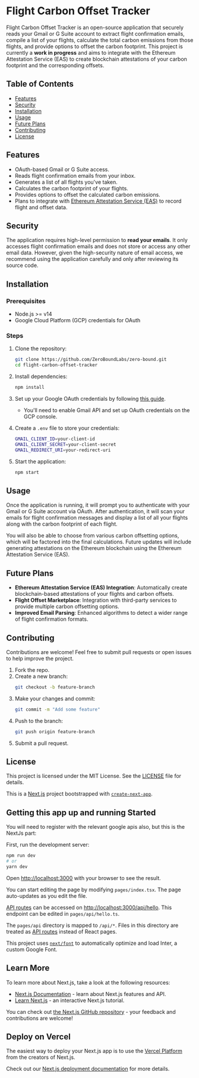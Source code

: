 # Flight Carbon Offset Tracker

Flight Carbon Offset Tracker is an open-source application that securely reads your Gmail or G Suite account to extract flight confirmation emails, compile a list of your flights, calculate the total carbon emissions from those flights, and provide options to offset the carbon footprint. This project is currently a **work in progress** and aims to integrate with the Ethereum Attestation Service (EAS) to create blockchain attestations of your carbon footprint and the corresponding offsets.

## Table of Contents

- [Features](#features)
- [Security](#security)
- [Installation](#installation)
- [Usage](#usage)
- [Future Plans](#future-plans)
- [Contributing](#contributing)
- [License](#license)

## Features

- OAuth-based Gmail or G Suite access.
- Reads flight confirmation emails from your inbox.
- Generates a list of all flights you've taken.
- Calculates the carbon footprint of your flights.
- Provides options to offset the calculated carbon emissions.
- Plans to integrate with [Ethereum Attestation Service (EAS)](https://attestations.ethereum.org/) to record flight and offset data.

## Security

The application requires high-level permission to **read your emails**. It only accesses flight confirmation emails and does not store or access any other email data. However, given the high-security nature of email access, we recommend using the application carefully and only after reviewing its source code.

## Installation

### Prerequisites

- Node.js >= v14
- Google Cloud Platform (GCP) credentials for OAuth

### Steps

1. Clone the repository:
    ```bash
    git clone https://github.com/ZeroBoundLabs/zero-bound.git
    cd flight-carbon-offset-tracker
    ```

2. Install dependencies:
    ```bash
    npm install
    ```

3. Set up your Google OAuth credentials by following [this guide](https://developers.google.com/identity/protocols/oauth2).
   - You'll need to enable Gmail API and set up OAuth credentials on the GCP console.

4. Create a `.env` file to store your credentials:
    ```bash
    GMAIL_CLIENT_ID=your-client-id
    GMAIL_CLIENT_SECRET=your-client-secret
    GMAIL_REDIRECT_URI=your-redirect-uri
    ```

5. Start the application:
    ```bash
    npm start
    ```

## Usage

Once the application is running, it will prompt you to authenticate with your Gmail or G Suite account via OAuth. After authentication, it will scan your emails for flight confirmation messages and display a list of all your flights along with the carbon footprint of each flight.

You will also be able to choose from various carbon offsetting options, which will be factored into the final calculations. Future updates will include generating attestations on the Ethereum blockchain using the Ethereum Attestation Service (EAS).

## Future Plans

- **Ethereum Attestation Service (EAS) Integration**: Automatically create blockchain-based attestations of your flights and carbon offsets.
- **Flight Offset Marketplace**: Integration with third-party services to provide multiple carbon offsetting options.
- **Improved Email Parsing**: Enhanced algorithms to detect a wider range of flight confirmation formats.

## Contributing

Contributions are welcome! Feel free to submit pull requests or open issues to help improve the project.

1. Fork the repo.
2. Create a new branch:
    ```bash
    git checkout -b feature-branch
    ```
3. Make your changes and commit:
    ```bash
    git commit -m "Add some feature"
    ```
4. Push to the branch:
    ```bash
    git push origin feature-branch
    ```
5. Submit a pull request.

## License

This project is licensed under the MIT License. See the [LICENSE](./LICENSE) file for details.


This is a [Next.js](https://nextjs.org/) project bootstrapped with [`create-next-app`](https://github.com/vercel/next.js/tree/canary/packages/create-next-app).

## Getting this app up and running Started

You will need to register with the relevant google apis also, but this is the NextJs part:

First, run the development server:

```bash
npm run dev
# or
yarn dev
```

Open [http://localhost:3000](http://localhost:3000) with your browser to see the result.

You can start editing the page by modifying `pages/index.tsx`. The page auto-updates as you edit the file.

[API routes](https://nextjs.org/docs/api-routes/introduction) can be accessed on [http://localhost:3000/api/hello](http://localhost:3000/api/hello). This endpoint can be edited in `pages/api/hello.ts`.

The `pages/api` directory is mapped to `/api/*`. Files in this directory are treated as [API routes](https://nextjs.org/docs/api-routes/introduction) instead of React pages.

This project uses [`next/font`](https://nextjs.org/docs/basic-features/font-optimization) to automatically optimize and load Inter, a custom Google Font.

## Learn More

To learn more about Next.js, take a look at the following resources:

- [Next.js Documentation](https://nextjs.org/docs) - learn about Next.js features and API.
- [Learn Next.js](https://nextjs.org/learn) - an interactive Next.js tutorial.

You can check out [the Next.js GitHub repository](https://github.com/vercel/next.js/) - your feedback and contributions are welcome!

## Deploy on Vercel

The easiest way to deploy your Next.js app is to use the [Vercel Platform](https://vercel.com/new?utm_medium=default-template&filter=next.js&utm_source=create-next-app&utm_campaign=create-next-app-readme) from the creators of Next.js.

Check out our [Next.js deployment documentation](https://nextjs.org/docs/deployment) for more details.
